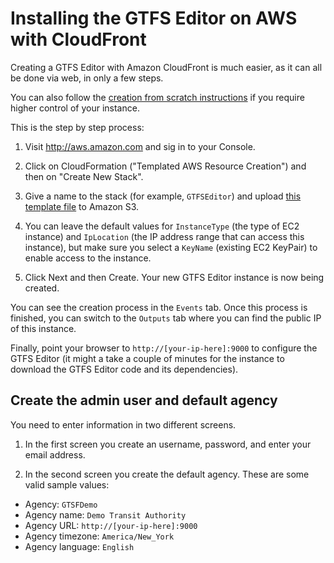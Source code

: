 # Installing the GTFS Editor on AWS with CloudFront

Creating a GTFS Editor with Amazon CloudFront is much easier, as it can all be done via web, in only a few steps.

You can also follow the [creation from scratch instructions](Install.md) if you require higher control of your instance.

This is the step by step process:

1. Visit http://aws.amazon.com and sig in to your Console.

2. Click on CloudFormation ("Templated AWS Resource Creation") and then on "Create New Stack".

3. Give a name to the stack (for example, `GTFSEditor`) and upload [this template file](../cloudfront/GTFS_Editor_CloudFront.json) to Amazon S3.

4. You can leave the default values for `InstanceType` (the type of EC2 instance) and `IpLocation` (the IP address range that can access this instance), but make sure you select a `KeyName` (existing EC2 KeyPair) to enable access to the instance.

5. Click Next and then Create. Your new GTFS Editor instance is now being created.

You can see the creation process in the `Events` tab. Once this process is finished, you can switch to the `Outputs` tab where you can find the public IP of this instance.

Finally, point your browser to `http://[your-ip-here]:9000` to configure the GTFS Editor (it might a take a couple of minutes for the instance to download the GTFS Editor code and its dependencies).

## Create the admin user and default agency

You need to enter information in two different screens.

1. In the first screen you create an username, password, and enter your email address.

2. In the second screen you create the default agency. These are some valid sample values:

* Agency: `GTSFDemo`
* Agency name: `Demo Transit Authority`
* Agency URL: `http://[your-ip-here]:9000`
* Agency timezone: `America/New_York`
* Agency language: `English`
